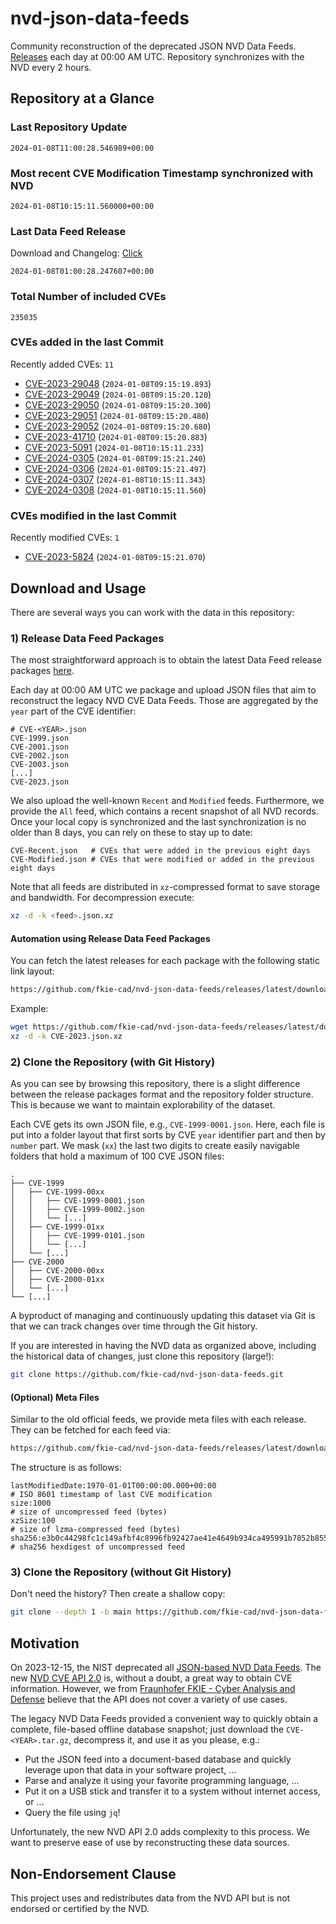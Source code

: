 # nvd-json-data-feeds

Community reconstruction of the deprecated JSON NVD Data Feeds. 
[Releases](https://github.com/fkie-cad/nvd-json-data-feeds/releases/latest) each day at 00:00 AM UTC.
Repository synchronizes with the NVD every 2 hours.

## Repository at a Glance

### Last Repository Update

```plain
2024-01-08T11:00:28.546989+00:00
```

### Most recent CVE Modification Timestamp synchronized with NVD

```plain
2024-01-08T10:15:11.560000+00:00
```

### Last Data Feed Release

Download and Changelog: [Click](https://github.com/fkie-cad/nvd-json-data-feeds/releases/latest)

```plain
2024-01-08T01:00:28.247607+00:00
```

### Total Number of included CVEs

```plain
235035
```

### CVEs added in the last Commit

Recently added CVEs: `11`

* [CVE-2023-29048](CVE-2023/CVE-2023-290xx/CVE-2023-29048.json) (`2024-01-08T09:15:19.893`)
* [CVE-2023-29049](CVE-2023/CVE-2023-290xx/CVE-2023-29049.json) (`2024-01-08T09:15:20.120`)
* [CVE-2023-29050](CVE-2023/CVE-2023-290xx/CVE-2023-29050.json) (`2024-01-08T09:15:20.300`)
* [CVE-2023-29051](CVE-2023/CVE-2023-290xx/CVE-2023-29051.json) (`2024-01-08T09:15:20.480`)
* [CVE-2023-29052](CVE-2023/CVE-2023-290xx/CVE-2023-29052.json) (`2024-01-08T09:15:20.680`)
* [CVE-2023-41710](CVE-2023/CVE-2023-417xx/CVE-2023-41710.json) (`2024-01-08T09:15:20.883`)
* [CVE-2023-5091](CVE-2023/CVE-2023-50xx/CVE-2023-5091.json) (`2024-01-08T10:15:11.233`)
* [CVE-2024-0305](CVE-2024/CVE-2024-03xx/CVE-2024-0305.json) (`2024-01-08T09:15:21.240`)
* [CVE-2024-0306](CVE-2024/CVE-2024-03xx/CVE-2024-0306.json) (`2024-01-08T09:15:21.497`)
* [CVE-2024-0307](CVE-2024/CVE-2024-03xx/CVE-2024-0307.json) (`2024-01-08T10:15:11.343`)
* [CVE-2024-0308](CVE-2024/CVE-2024-03xx/CVE-2024-0308.json) (`2024-01-08T10:15:11.560`)


### CVEs modified in the last Commit

Recently modified CVEs: `1`

* [CVE-2023-5824](CVE-2023/CVE-2023-58xx/CVE-2023-5824.json) (`2024-01-08T09:15:21.070`)


## Download and Usage

There are several ways you can work with the data in this repository:

### 1) Release Data Feed Packages

The most straightforward approach is to obtain the latest Data Feed release packages [here](https://github.com/fkie-cad/nvd-json-data-feeds/releases/latest).

Each day at 00:00 AM UTC we package and upload JSON files that aim to reconstruct the legacy NVD CVE Data Feeds.
Those are aggregated by the `year` part of the CVE identifier:

```
# CVE-<YEAR>.json
CVE-1999.json
CVE-2001.json
CVE-2002.json
CVE-2003.json
[...]
CVE-2023.json
```

We also upload the well-known `Recent` and `Modified` feeds.
Furthermore, we provide the `All` feed, which contains a recent snapshot of all NVD records.
Once your local copy is synchronized and the last synchronization is no older than 8 days, you can rely on these to stay up to date:

```plain
CVE-Recent.json   # CVEs that were added in the previous eight days
CVE-Modified.json # CVEs that were modified or added in the previous eight days
```

Note that all feeds are distributed in `xz`-compressed format to save storage and bandwidth.
For decompression execute:

```sh
xz -d -k <feed>.json.xz
```


#### Automation using Release Data Feed Packages

You can fetch the latest releases for each package with the following static link layout:

```sh
https://github.com/fkie-cad/nvd-json-data-feeds/releases/latest/download/CVE-<YEAR>.json.xz
```

Example:

```sh
wget https://github.com/fkie-cad/nvd-json-data-feeds/releases/latest/download/CVE-2023.json.xz
xz -d -k CVE-2023.json.xz
```



### 2) Clone the Repository (with Git History)

As you can see by browsing this repository, there is a slight difference between the release packages format and the repository folder structure.
This is because we want to maintain explorability of the dataset.

Each CVE gets its own JSON file, e.g., `CVE-1999-0001.json`.
Here, each file is put into a folder layout that first sorts by CVE `year` identifier part and then by `number` part.
We mask (`xx`) the last two digits to create easily navigable folders that hold a maximum of 100 CVE JSON files:

```plain
.
├── CVE-1999
│   ├── CVE-1999-00xx
│   │   ├── CVE-1999-0001.json
│   │   ├── CVE-1999-0002.json
│   │   └── [...]
│   ├── CVE-1999-01xx
│   │   ├── CVE-1999-0101.json
│   │   └── [...]
│   └── [...]
├── CVE-2000
│   ├── CVE-2000-00xx
│   ├── CVE-2000-01xx
│   └── [...]
└── [...]
```

A byproduct of managing and continuously updating this dataset via Git is that we can track changes over time through the Git history.

If you are interested in having the NVD data as organized above, including the historical data of changes, just clone this repository (large!):

```sh
git clone https://github.com/fkie-cad/nvd-json-data-feeds.git
```

#### (Optional) Meta Files

Similar to the old official feeds, we provide meta files with each release. They can be fetched for each feed via:

```sh
https://github.com/fkie-cad/nvd-json-data-feeds/releases/latest/download/CVE-<YEAR>.meta
```

The structure is as follows:

```plain
lastModifiedDate:1970-01-01T00:00:00.000+00:00                          # ISO 8601 timestamp of last CVE modification
size:1000                                                               # size of uncompressed feed (bytes)
xzSize:100                                                              # size of lzma-compressed feed (bytes)
sha256:e3b0c44298fc1c149afbf4c8996fb92427ae41e4649b934ca495991b7852b855 # sha256 hexdigest of uncompressed feed
```


### 3) Clone the Repository (without Git History)

Don't need the history? Then create a shallow copy:

```sh
git clone --depth 1 -b main https://github.com/fkie-cad/nvd-json-data-feeds.git
```

## Motivation

On 2023-12-15, the NIST deprecated all [JSON-based NVD Data Feeds](https://nvd.nist.gov/vuln/data-feeds#divRetirementBanner-1).
The new [NVD CVE API 2.0](https://nvd.nist.gov/developers/vulnerabilities) is, without a doubt, a great way to obtain CVE information.
However, we from [Fraunhofer FKIE - Cyber Analysis and Defense](https://www.fkie.fraunhofer.de/en/departments/cad.html) believe that the API does not cover a variety of use cases.

The legacy NVD Data Feeds provided a convenient way to quickly obtain a complete, file-based offline database snapshot; just download the `CVE-<YEAR>.tar.gz`, decompress it, and use it as you please, e.g.:

* Put the JSON feed into a document-based database and quickly leverage upon that data in your software project, ...
* Parse and analyze it using your favorite programming language, ...
* Put it on a USB stick and transfer it to a system without internet access, or ...
* Query the file using `jq`!

Unfortunately, the new NVD API 2.0 adds complexity to this process.
We want to preserve ease of use by reconstructing these data sources.

## Non-Endorsement Clause

This project uses and redistributes data from the NVD API but is not endorsed or certified by the NVD.
